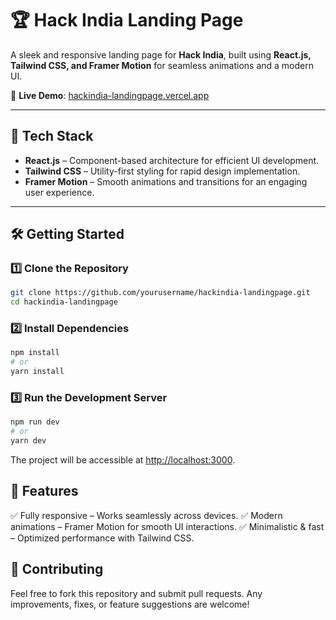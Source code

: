 # 🏆 Hack India Landing Page  

A sleek and responsive landing page for **Hack India**, built using **React.js, Tailwind CSS, and Framer Motion** for seamless animations and a modern UI.  

🔗 **Live Demo**: [hackindia-landingpage.vercel.app](https://hackindia-landingpage.vercel.app/)  

---

## 🚀 Tech Stack  

- **React.js** – Component-based architecture for efficient UI development.  
- **Tailwind CSS** – Utility-first styling for rapid design implementation.  
- **Framer Motion** – Smooth animations and transitions for an engaging user experience.  

---

## 🛠️ Getting Started  

### 1️⃣ Clone the Repository  
```sh
git clone https://github.com/yourusername/hackindia-landingpage.git
cd hackindia-landingpage
```

### 2️⃣ Install Dependencies
```sh
npm install
# or
yarn install
```

### 3️⃣ Run the Development Server
```sh
npm run dev
# or
yarn dev
```

The project will be accessible at [http://localhost:3000](http://localhost:3000).

## 🎯 Features
✅ Fully responsive – Works seamlessly across devices.
✅ Modern animations – Framer Motion for smooth UI interactions.
✅ Minimalistic & fast – Optimized performance with Tailwind CSS.

## 📝 Contributing
Feel free to fork this repository and submit pull requests. Any improvements, fixes, or feature suggestions are welcome!

